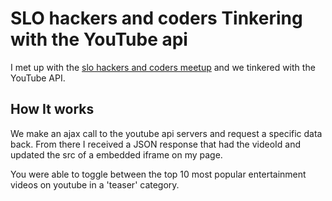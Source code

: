 # SLO hackers and coders Tinkering with the YouTube api

I met up with the [slo hackers and coders meetup](http://www.meetup.com/SLO-Hackers-and-Coders/) and we tinkered with the YouTube API. 

## How It works

We make an ajax call to the youtube api servers and request a specific data back. From there I received a JSON response that had the videoId and updated the src of a embedded iframe on my page. 

You were able to toggle between the top 10 most popular entertainment videos on youtube in a 'teaser' category. 